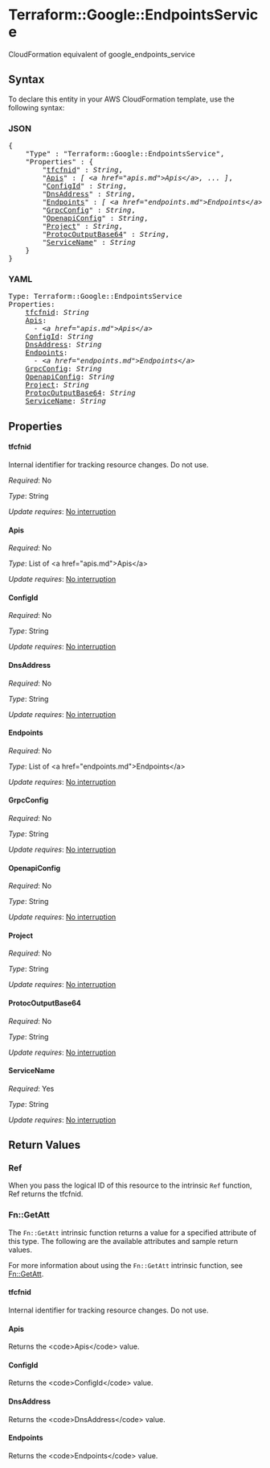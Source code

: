 # Terraform::Google::EndpointsService

CloudFormation equivalent of google_endpoints_service

## Syntax

To declare this entity in your AWS CloudFormation template, use the following syntax:

### JSON

<pre>
{
    "Type" : "Terraform::Google::EndpointsService",
    "Properties" : {
        "<a href="#tfcfnid" title="tfcfnid">tfcfnid</a>" : <i>String</i>,
        "<a href="#apis" title="Apis">Apis</a>" : <i>[ &lt;a href=&#34;apis.md&#34;&gt;Apis&lt;/a&gt;, ... ]</i>,
        "<a href="#configid" title="ConfigId">ConfigId</a>" : <i>String</i>,
        "<a href="#dnsaddress" title="DnsAddress">DnsAddress</a>" : <i>String</i>,
        "<a href="#endpoints" title="Endpoints">Endpoints</a>" : <i>[ &lt;a href=&#34;endpoints.md&#34;&gt;Endpoints&lt;/a&gt;, ... ]</i>,
        "<a href="#grpcconfig" title="GrpcConfig">GrpcConfig</a>" : <i>String</i>,
        "<a href="#openapiconfig" title="OpenapiConfig">OpenapiConfig</a>" : <i>String</i>,
        "<a href="#project" title="Project">Project</a>" : <i>String</i>,
        "<a href="#protocoutputbase64" title="ProtocOutputBase64">ProtocOutputBase64</a>" : <i>String</i>,
        "<a href="#servicename" title="ServiceName">ServiceName</a>" : <i>String</i>
    }
}
</pre>

### YAML

<pre>
Type: Terraform::Google::EndpointsService
Properties:
    <a href="#tfcfnid" title="tfcfnid">tfcfnid</a>: <i>String</i>
    <a href="#apis" title="Apis">Apis</a>: <i>
      - &lt;a href=&#34;apis.md&#34;&gt;Apis&lt;/a&gt;</i>
    <a href="#configid" title="ConfigId">ConfigId</a>: <i>String</i>
    <a href="#dnsaddress" title="DnsAddress">DnsAddress</a>: <i>String</i>
    <a href="#endpoints" title="Endpoints">Endpoints</a>: <i>
      - &lt;a href=&#34;endpoints.md&#34;&gt;Endpoints&lt;/a&gt;</i>
    <a href="#grpcconfig" title="GrpcConfig">GrpcConfig</a>: <i>String</i>
    <a href="#openapiconfig" title="OpenapiConfig">OpenapiConfig</a>: <i>String</i>
    <a href="#project" title="Project">Project</a>: <i>String</i>
    <a href="#protocoutputbase64" title="ProtocOutputBase64">ProtocOutputBase64</a>: <i>String</i>
    <a href="#servicename" title="ServiceName">ServiceName</a>: <i>String</i>
</pre>

## Properties

#### tfcfnid

Internal identifier for tracking resource changes. Do not use.

_Required_: No

_Type_: String

_Update requires_: [No interruption](https://docs.aws.amazon.com/AWSCloudFormation/latest/UserGuide/using-cfn-updating-stacks-update-behaviors.html#update-no-interrupt)

#### Apis

_Required_: No

_Type_: List of &lt;a href=&#34;apis.md&#34;&gt;Apis&lt;/a&gt;

_Update requires_: [No interruption](https://docs.aws.amazon.com/AWSCloudFormation/latest/UserGuide/using-cfn-updating-stacks-update-behaviors.html#update-no-interrupt)

#### ConfigId

_Required_: No

_Type_: String

_Update requires_: [No interruption](https://docs.aws.amazon.com/AWSCloudFormation/latest/UserGuide/using-cfn-updating-stacks-update-behaviors.html#update-no-interrupt)

#### DnsAddress

_Required_: No

_Type_: String

_Update requires_: [No interruption](https://docs.aws.amazon.com/AWSCloudFormation/latest/UserGuide/using-cfn-updating-stacks-update-behaviors.html#update-no-interrupt)

#### Endpoints

_Required_: No

_Type_: List of &lt;a href=&#34;endpoints.md&#34;&gt;Endpoints&lt;/a&gt;

_Update requires_: [No interruption](https://docs.aws.amazon.com/AWSCloudFormation/latest/UserGuide/using-cfn-updating-stacks-update-behaviors.html#update-no-interrupt)

#### GrpcConfig

_Required_: No

_Type_: String

_Update requires_: [No interruption](https://docs.aws.amazon.com/AWSCloudFormation/latest/UserGuide/using-cfn-updating-stacks-update-behaviors.html#update-no-interrupt)

#### OpenapiConfig

_Required_: No

_Type_: String

_Update requires_: [No interruption](https://docs.aws.amazon.com/AWSCloudFormation/latest/UserGuide/using-cfn-updating-stacks-update-behaviors.html#update-no-interrupt)

#### Project

_Required_: No

_Type_: String

_Update requires_: [No interruption](https://docs.aws.amazon.com/AWSCloudFormation/latest/UserGuide/using-cfn-updating-stacks-update-behaviors.html#update-no-interrupt)

#### ProtocOutputBase64

_Required_: No

_Type_: String

_Update requires_: [No interruption](https://docs.aws.amazon.com/AWSCloudFormation/latest/UserGuide/using-cfn-updating-stacks-update-behaviors.html#update-no-interrupt)

#### ServiceName

_Required_: Yes

_Type_: String

_Update requires_: [No interruption](https://docs.aws.amazon.com/AWSCloudFormation/latest/UserGuide/using-cfn-updating-stacks-update-behaviors.html#update-no-interrupt)

## Return Values

### Ref

When you pass the logical ID of this resource to the intrinsic `Ref` function, Ref returns the tfcfnid.

### Fn::GetAtt

The `Fn::GetAtt` intrinsic function returns a value for a specified attribute of this type. The following are the available attributes and sample return values.

For more information about using the `Fn::GetAtt` intrinsic function, see [Fn::GetAtt](https://docs.aws.amazon.com/AWSCloudFormation/latest/UserGuide/intrinsic-function-reference-getatt.html).

#### tfcfnid

Internal identifier for tracking resource changes. Do not use.

#### Apis

Returns the &lt;code&gt;Apis&lt;/code&gt; value.

#### ConfigId

Returns the &lt;code&gt;ConfigId&lt;/code&gt; value.

#### DnsAddress

Returns the &lt;code&gt;DnsAddress&lt;/code&gt; value.

#### Endpoints

Returns the &lt;code&gt;Endpoints&lt;/code&gt; value.

